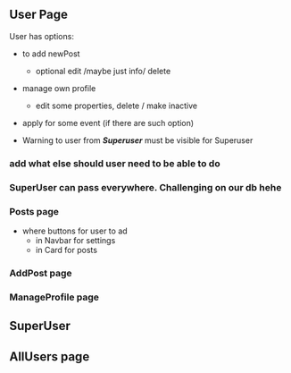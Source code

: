 ## User Page

User has options:
 - to add newPost
    - optional edit /maybe just info/ delete
 - manage own profile
    - edit some properties, delete / make inactive
 - apply for some event (if there are such option)

 - Warning to user from <b><i>Superuser</i></b> must be visible for Superuser

### add what else should user need to be able to do

### SuperUser can pass everywhere. Challenging on our db hehe 

### Posts page
 - where buttons for user to ad
    - in Navbar for settings
    - in Card for posts

### AddPost page
### ManageProfile page
## SuperUser 
## AllUsers page

